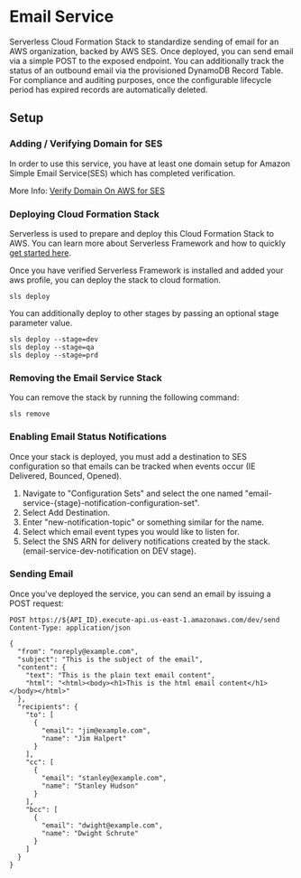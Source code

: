 # Email Service

Serverless Cloud Formation Stack to standardize sending of email for an AWS organization, backed by AWS SES. 
Once deployed, you can send email via a simple POST to the exposed endpoint. You can additionally track the status of an
outbound email via the provisioned DynamoDB Record Table. For compliance and auditing purposes, once the configurable 
lifecycle period has expired records are automatically deleted.

## Setup

### Adding / Verifying Domain for SES
In order to use this service, you have at least one domain setup for Amazon Simple Email Service(SES) which has completed verification.

More Info: [Verify Domain On AWS for SES](https://docs.aws.amazon.com/ses/latest/DeveloperGuide/verify-domains.html)

### Deploying Cloud Formation Stack
Serverless is used to prepare and deploy this Cloud Formation Stack to AWS.
You can learn more about Serverless Framework and how to quickly [get started here](https://www.serverless.com/framework/docs/getting-started/).
 
Once you have verified Serverless Framework is installed and added your aws profile, you can deploy the stack to cloud formation.

```
sls deploy
```

You can additionally deploy to other stages by passing an optional stage parameter value.
```
sls deploy --stage=dev
sls deploy --stage=qa
sls deploy --stage=prd
```

### Removing the Email Service Stack

You can remove the stack by running the following command:

```
sls remove
```

### Enabling Email Status Notifications
Once your stack is deployed, you must add a destination to SES configuration so that emails can be tracked
when events occur (IE Delivered, Bounced, Opened).

1. Navigate to "Configuration Sets" and select the one named "email-service-{stage}-notification-configuration-set".
2. Select Add Destination.
3. Enter "new-notification-topic" or something similar for the name.
4. Select which email event types you would like to listen for.
5. Select the SNS ARN for delivery notifications created by the stack. (email-service-dev-notification on DEV stage).

### Sending Email

Once you've deployed the service, you can send an email by issuing a POST request:

```
POST https://${API_ID}.execute-api.us-east-1.amazonaws.com/dev/send
Content-Type: application/json

{
  "from": "noreply@example.com",
  "subject": "This is the subject of the email",
  "content": {
    "text": "This is the plain text email content",
    "html": "<html><body><h1>This is the html email content</h1></body></html>"
  },
  "recipients": {
    "to": [
      {
        "email": "jim@example.com",
        "name": "Jim Halpert"
      }
    ],
    "cc": [
      {
        "email": "stanley@example.com",
        "name": "Stanley Hudson"
      }
    ],
    "bcc": [
      {
        "email": "dwight@example.com",
        "name": "Dwight Schrute"
      }
    ]
  }
}

```
